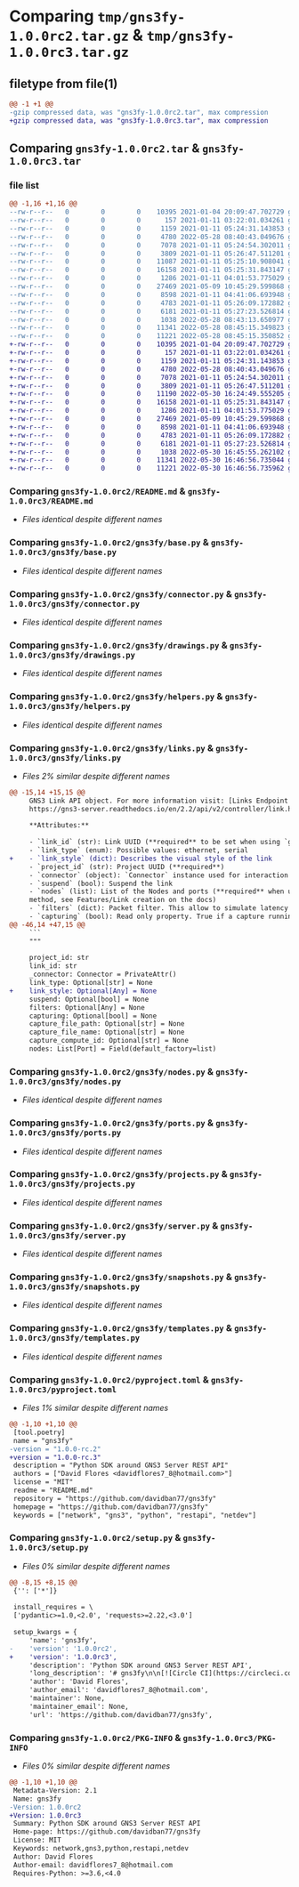 # Comparing `tmp/gns3fy-1.0.0rc2.tar.gz` & `tmp/gns3fy-1.0.0rc3.tar.gz`

## filetype from file(1)

```diff
@@ -1 +1 @@
-gzip compressed data, was "gns3fy-1.0.0rc2.tar", max compression
+gzip compressed data, was "gns3fy-1.0.0rc3.tar", max compression
```

## Comparing `gns3fy-1.0.0rc2.tar` & `gns3fy-1.0.0rc3.tar`

### file list

```diff
@@ -1,16 +1,16 @@
--rw-r--r--   0        0        0    10395 2021-01-04 20:09:47.702729 gns3fy-1.0.0rc2/README.md
--rw-r--r--   0        0        0      157 2021-01-11 03:22:01.034261 gns3fy-1.0.0rc2/gns3fy/__init__.py
--rw-r--r--   0        0        0     1159 2021-01-11 05:24:31.143853 gns3fy-1.0.0rc2/gns3fy/base.py
--rw-r--r--   0        0        0     4780 2022-05-28 08:40:43.049676 gns3fy-1.0.0rc2/gns3fy/connector.py
--rw-r--r--   0        0        0     7078 2021-01-11 05:24:54.302011 gns3fy-1.0.0rc2/gns3fy/drawings.py
--rw-r--r--   0        0        0     3809 2021-01-11 05:26:47.511201 gns3fy-1.0.0rc2/gns3fy/helpers.py
--rw-r--r--   0        0        0    11087 2021-01-11 05:25:10.908041 gns3fy-1.0.0rc2/gns3fy/links.py
--rw-r--r--   0        0        0    16158 2021-01-11 05:25:31.843147 gns3fy-1.0.0rc2/gns3fy/nodes.py
--rw-r--r--   0        0        0     1286 2021-01-11 04:01:53.775029 gns3fy-1.0.0rc2/gns3fy/ports.py
--rw-r--r--   0        0        0    27469 2021-05-09 10:45:29.599868 gns3fy-1.0.0rc2/gns3fy/projects.py
--rw-r--r--   0        0        0     8598 2021-01-11 04:41:06.693948 gns3fy-1.0.0rc2/gns3fy/server.py
--rw-r--r--   0        0        0     4783 2021-01-11 05:26:09.172882 gns3fy-1.0.0rc2/gns3fy/snapshots.py
--rw-r--r--   0        0        0     6181 2021-01-11 05:27:23.526814 gns3fy-1.0.0rc2/gns3fy/templates.py
--rw-r--r--   0        0        0     1038 2022-05-28 08:43:13.650977 gns3fy-1.0.0rc2/pyproject.toml
--rw-r--r--   0        0        0    11341 2022-05-28 08:45:15.349823 gns3fy-1.0.0rc2/setup.py
--rw-r--r--   0        0        0    11221 2022-05-28 08:45:15.350852 gns3fy-1.0.0rc2/PKG-INFO
+-rw-r--r--   0        0        0    10395 2021-01-04 20:09:47.702729 gns3fy-1.0.0rc3/README.md
+-rw-r--r--   0        0        0      157 2021-01-11 03:22:01.034261 gns3fy-1.0.0rc3/gns3fy/__init__.py
+-rw-r--r--   0        0        0     1159 2021-01-11 05:24:31.143853 gns3fy-1.0.0rc3/gns3fy/base.py
+-rw-r--r--   0        0        0     4780 2022-05-28 08:40:43.049676 gns3fy-1.0.0rc3/gns3fy/connector.py
+-rw-r--r--   0        0        0     7078 2021-01-11 05:24:54.302011 gns3fy-1.0.0rc3/gns3fy/drawings.py
+-rw-r--r--   0        0        0     3809 2021-01-11 05:26:47.511201 gns3fy-1.0.0rc3/gns3fy/helpers.py
+-rw-r--r--   0        0        0    11190 2022-05-30 16:24:49.555205 gns3fy-1.0.0rc3/gns3fy/links.py
+-rw-r--r--   0        0        0    16158 2021-01-11 05:25:31.843147 gns3fy-1.0.0rc3/gns3fy/nodes.py
+-rw-r--r--   0        0        0     1286 2021-01-11 04:01:53.775029 gns3fy-1.0.0rc3/gns3fy/ports.py
+-rw-r--r--   0        0        0    27469 2021-05-09 10:45:29.599868 gns3fy-1.0.0rc3/gns3fy/projects.py
+-rw-r--r--   0        0        0     8598 2021-01-11 04:41:06.693948 gns3fy-1.0.0rc3/gns3fy/server.py
+-rw-r--r--   0        0        0     4783 2021-01-11 05:26:09.172882 gns3fy-1.0.0rc3/gns3fy/snapshots.py
+-rw-r--r--   0        0        0     6181 2021-01-11 05:27:23.526814 gns3fy-1.0.0rc3/gns3fy/templates.py
+-rw-r--r--   0        0        0     1038 2022-05-30 16:45:55.262102 gns3fy-1.0.0rc3/pyproject.toml
+-rw-r--r--   0        0        0    11341 2022-05-30 16:46:56.735044 gns3fy-1.0.0rc3/setup.py
+-rw-r--r--   0        0        0    11221 2022-05-30 16:46:56.735962 gns3fy-1.0.0rc3/PKG-INFO
```

### Comparing `gns3fy-1.0.0rc2/README.md` & `gns3fy-1.0.0rc3/README.md`

 * *Files identical despite different names*

### Comparing `gns3fy-1.0.0rc2/gns3fy/base.py` & `gns3fy-1.0.0rc3/gns3fy/base.py`

 * *Files identical despite different names*

### Comparing `gns3fy-1.0.0rc2/gns3fy/connector.py` & `gns3fy-1.0.0rc3/gns3fy/connector.py`

 * *Files identical despite different names*

### Comparing `gns3fy-1.0.0rc2/gns3fy/drawings.py` & `gns3fy-1.0.0rc3/gns3fy/drawings.py`

 * *Files identical despite different names*

### Comparing `gns3fy-1.0.0rc2/gns3fy/helpers.py` & `gns3fy-1.0.0rc3/gns3fy/helpers.py`

 * *Files identical despite different names*

### Comparing `gns3fy-1.0.0rc2/gns3fy/links.py` & `gns3fy-1.0.0rc3/gns3fy/links.py`

 * *Files 2% similar despite different names*

```diff
@@ -15,14 +15,15 @@
     GNS3 Link API object. For more information visit: [Links Endpoint API information](
     https://gns3-server.readthedocs.io/en/2.2/api/v2/controller/link.html)
 
     **Attributes:**
 
     - `link_id` (str): Link UUID (**required** to be set when using `get` method)
     - `link_type` (enum): Possible values: ethernet, serial
+    - `link_style` (dict): Describes the visual style of the link
     - `project_id` (str): Project UUID (**required**)
     - `connector` (object): `Connector` instance used for interaction (**required**)
     - `suspend` (bool): Suspend the link
     - `nodes` (list): List of the Nodes and ports (**required** when using `create`
     method, see Features/Link creation on the docs)
     - `filters` (dict): Packet filter. This allow to simulate latency and errors
     - `capturing` (bool): Read only property. True if a capture running on the link
@@ -46,14 +47,15 @@
     ```
     """
 
     project_id: str
     link_id: str
     _connector: Connector = PrivateAttr()
     link_type: Optional[str] = None
+    link_style: Optional[Any] = None
     suspend: Optional[bool] = None
     filters: Optional[Any] = None
     capturing: Optional[bool] = None
     capture_file_path: Optional[str] = None
     capture_file_name: Optional[str] = None
     capture_compute_id: Optional[str] = None
     nodes: List[Port] = Field(default_factory=list)
```

### Comparing `gns3fy-1.0.0rc2/gns3fy/nodes.py` & `gns3fy-1.0.0rc3/gns3fy/nodes.py`

 * *Files identical despite different names*

### Comparing `gns3fy-1.0.0rc2/gns3fy/ports.py` & `gns3fy-1.0.0rc3/gns3fy/ports.py`

 * *Files identical despite different names*

### Comparing `gns3fy-1.0.0rc2/gns3fy/projects.py` & `gns3fy-1.0.0rc3/gns3fy/projects.py`

 * *Files identical despite different names*

### Comparing `gns3fy-1.0.0rc2/gns3fy/server.py` & `gns3fy-1.0.0rc3/gns3fy/server.py`

 * *Files identical despite different names*

### Comparing `gns3fy-1.0.0rc2/gns3fy/snapshots.py` & `gns3fy-1.0.0rc3/gns3fy/snapshots.py`

 * *Files identical despite different names*

### Comparing `gns3fy-1.0.0rc2/gns3fy/templates.py` & `gns3fy-1.0.0rc3/gns3fy/templates.py`

 * *Files identical despite different names*

### Comparing `gns3fy-1.0.0rc2/pyproject.toml` & `gns3fy-1.0.0rc3/pyproject.toml`

 * *Files 1% similar despite different names*

```diff
@@ -1,10 +1,10 @@
 [tool.poetry]
 name = "gns3fy"
-version = "1.0.0-rc.2"
+version = "1.0.0-rc.3"
 description = "Python SDK around GNS3 Server REST API"
 authors = ["David Flores <davidflores7_8@hotmail.com>"]
 license = "MIT"
 readme = "README.md"
 repository = "https://github.com/davidban77/gns3fy"
 homepage = "https://github.com/davidban77/gns3fy"
 keywords = ["network", "gns3", "python", "restapi", "netdev"]
```

### Comparing `gns3fy-1.0.0rc2/setup.py` & `gns3fy-1.0.0rc3/setup.py`

 * *Files 0% similar despite different names*

```diff
@@ -8,15 +8,15 @@
 {'': ['*']}
 
 install_requires = \
 ['pydantic>=1.0,<2.0', 'requests>=2.22,<3.0']
 
 setup_kwargs = {
     'name': 'gns3fy',
-    'version': '1.0.0rc2',
+    'version': '1.0.0rc3',
     'description': 'Python SDK around GNS3 Server REST API',
     'long_description': '# gns3fy\n\n[![Circle CI](https://circleci.com/gh/davidban77/gns3fy/tree/develop.svg?style=shield&circle-token=:circle-token)](https://circleci.com/gh/davidban77/gns3fy/tree/develop)\n[![Code style: black](https://img.shields.io/badge/code%20style-black-000000.svg)](https://github.com/ambv/black)\n[![codecov](https://codecov.io/gh/davidban77/gns3fy/branch/develop/graph/badge.svg)](https://codecov.io/gh/davidban77/gns3fy)\n[![Total alerts](https://img.shields.io/lgtm/alerts/g/davidban77/gns3fy.svg?logo=lgtm&logoWidth=18)](https://lgtm.com/projects/g/davidban77/gns3fy/alerts/)\n[![Language grade: Python](https://img.shields.io/lgtm/grade/python/g/davidban77/gns3fy.svg?logo=lgtm&logoWidth=18)](https://lgtm.com/projects/g/davidban77/gns3fy/context:python)\n[![pypi](https://img.shields.io/pypi/v/gns3fy.svg)](https://pypi.python.org/pypi/gns3fy)\n[![versions](https://img.shields.io/pypi/pyversions/gns3fy.svg)](https://github.com/davidban77/gns3fy)\n\nPython wrapper around [GNS3 Server API](http://api.gns3.net/en/2.2/index.html). Minimal GNS3 version is 2.2.\n\nIts main objective is to interact with the GNS3 server in a programatic way, so it can be integrated with the likes of Ansible, docker and scripts. Ideal for network CI/CD pipeline tooling.\n\n## Documentation\n\nCheck out the [Documentation](https://davidban77.github.io/gns3fy/) to explore use cases and the API Reference\n\n## Use cases\n\nHere are some examples where gns3fy is used in a programmatic way:\n\n- [Ansible-collection-gns3](https://galaxy.ansible.com/davidban77/gns3): Useful for CI/CD pipelines to interact with GNS3 server using Ansible. It can create/delete projects, nodes and links in an ansible playbook.\n- Terraform: Coming soon... (although it might be a Go version of it)\n- [Migrate templates between GNS3 servers](https://davidban77.github.io/gns3fy/user-guide/#migrate-templates-between-gns3-servers)\n- [Check server usage](https://davidban77.github.io/gns3fy/user-guide/#check-server-cpu-and-memory-usage) before turning up resource-hungry nodes\n- [Manipulate project snapshots](https://davidban77.github.io/gns3fy/user-guide/#create-and-list-project-snapshots) like create, delete or list the snapshots configured for the project.\n\n## Install\n\n```shell\npip install gns3fy\n```\n\n### Development version\n\nUse [poetry](https://github.com/sdispater/poetry) to install the package when cloning it.\n\n## How it works\n\nYou can start the library and use the `Gns3Connector` object and the `Project` object.\n\nFor example:\n\n```python\nimport gns3fy.services as gns3\n\n# For a pretty output\nfrom rich.table import Table\nfrom rich import print as rprint\n\n# Create GNS3 connector object\nserver = gns3.create_connector("http://gns3-server:80")\n\n# Create Rich table for pretty printing\ntable = Table("Project Name", "Total Nodes", "Total Links", "Status", "Project ID", title="GNS3 Projectes")\n\nfor prj in gns3.get_projects(server):\n    # Retrieve all attributes (nodes, links, snapshots, drawings) from a project\n    prj.get()\n    # Add a row per project\n    table.add_row(prj.name, str(len(prj.nodes)), str(len(prj.links)), prj.status, prj.project_id)\n\n\nrprint(table)\n"""\n                                       GNS3 Projectes\n┏━━━━━━━━━━━━━━┳━━━━━━━━━━━━━┳━━━━━━━━━━━━━┳━━━━━━━━┳━━━━━━━━━━━━━━━━━━━━━━━━━━━━━━━━━━━━━━┓\n┃ Project Name ┃ Total Nodes ┃ Total Links ┃ Status ┃ Project ID                           ┃\n┡━━━━━━━━━━━━━━╇━━━━━━━━━━━━━╇━━━━━━━━━━━━━╇━━━━━━━━╇━━━━━━━━━━━━━━━━━━━━━━━━━━━━━━━━━━━━━━┩\n│ labby_test   │ 5           │ 7           │ closed │ 944ee3f1-977f-4794-bbbb-b52d993b502a │\n│ oob_site2    │ 4           │ 3           │ opened │ d000bbc4-6540-4039-b366-cf873cdebc53 │\n│ mpls_v2      │ 7           │ 8           │ closed │ 6ba8cf63-8441-42e1-8d67-8798651a97a9 │\n│ netmon       │ 7           │ 12          │ opened │ 01e7f910-7ed6-407d-a0a3-cb1e1c0cc6f6 │\n│ test2        │ 0           │ 0           │ closed │ 5f250655-5ebf-4475-b296-9093b422c735 │\n└──────────────┴─────────────┴─────────────┴────────┴──────────────────────────────────────┘\n"""\n\n# Define the lab you want to load and assign the server connector\nlab = gns3.search_project(server, name="labby_test")\nrepr(lab)\n"""\nProject(name=\'labby_test\', project_id=\'944ee3f1-977f-4794-bbbb-b52d993b502a\', status=\'closed\', ...)\n"""\n\n# Access the project attributes\nprint(f"Name: {lab.name} -- Status: {lab.status} -- Is auto_closed?: {lab.auto_close}")\n"""\nName: labby_test -- Status: closed -- Is auto_closed?: True\n"""\n\n# Open the project\nlab.open()\nlab.status\n"""\nopened\n"""\n\n# Verify the general stats of the project (these were retrieved with gns3.refresh_project)\nstats_table = Table("Nodes", "Links", "Snapshots", "Drawings", title=f"Project: {lab.name}")\nstats_table.add_row(\n    str(len(lab.nodes)), str(len(lab.links)), str(len(lab.snapshots)), str(len(lab.drawings))\n)\nrprint(stats_table)\n"""\n          Project: labby_test\n┏━━━━━━━┳━━━━━━━┳━━━━━━━━━━━┳━━━━━━━━━━┓\n┃ Nodes ┃ Links ┃ Snapshots ┃ Drawings ┃\n┡━━━━━━━╇━━━━━━━╇━━━━━━━━━━━╇━━━━━━━━━━┩\n│ 5     │ 7     │ 0         │ 0        │\n└───────┴───────┴───────────┴──────────┘\n"""\n\n# List the names and status of all the nodes in the project\nnode_table = Table("Node Name", "Type", "Status", title="Projects Nodes")\nfor node in lab.nodes:\n    node_table.add_row(node.name, node.node_type, node.status)\n\n"""\n             Projects Nodes\n┏━━━━━━━━━━━┳━━━━━━━━━━━━━━━━━┳━━━━━━━━━┓\n┃ Node Name ┃ Type            ┃ Status  ┃\n┡━━━━━━━━━━━╇━━━━━━━━━━━━━━━━━╇━━━━━━━━━┩\n│ r3        │ qemu            │ stopped │\n│ cloud1    │ cloud           │ started │\n│ r1        │ qemu            │ stopped │\n│ r2        │ qemu            │ stopped │\n│ sw1       │ ethernet_switch │ started │\n└───────────┴─────────────────┴─────────┘\n"""\n```\n\nTake a look at the API documentation for complete information about the attributes retrieved.\n\n### Usage of Node and Link objects\n\nYou have access to the `Node` and `Link` objects as well, this gives you the ability to start, stop, suspend the individual element in a GNS3 project.\n\n```python\n# Search for a specific node in the lab project\nr3 = gns3.search_node(project=lab, name="r3")\nrepr(r3)\n"""\nNode(name=\'r3\', node_type=\'qemu\', template=\'Cisco IOSv\' ...)\n"""\n\n# You can access useful node information\nprint(f"Name: {r3.name} -- Status: {r3.status} -- Console: {r3.console}")\n"""\nName: r3 -- Status: stopped -- Console: 5006\n"""\n\n# Start the node\nr3.start()\nr3.status\n"""\nstarted\n"""\n\n# See links information\nrepr(r3.links)\n"""\n{Link(link_id=\'4d9f1235-7fd1-466b-ad26-0b4b08beb778\', link_type=\'ethernet\', ...)}\n"""\n\n# Information of the links information\n\n\n>>> from gns3fy import Node, Link, Gns3Connector\n\n>>> PROJECT_ID = "<some project id>"\n>>> server = Gns3Connector("http://<server address>:3080")\n\n>>> alpine1 = Node(project_id=PROJECT_ID, name="alpine-1", connector=server)\n\n>>> alpine1.get()\n>>> print(alpine1)\n"Node(name=\'alpine-1\', node_type=\'docker\', node_directory= ...)"\n\n# And you can access the attributes the same way as the project\n>>> print(f"Name: {alpine1.name} -- Status: {alpine1.status} -- Console: {alpine1.console}")\n"Name: alpine-1 -- Status: started -- Console: 5005"\n\n# Stop the node and start (you can just restart it as well)\n>>> alpine1.stop()\n>>> alpine1.status\nstopped\n\n>>> alpine1.start()\n>>> alpine1.status\nstarted\n\n# You can also see the Link objects assigned to this node\n>>> alpine1.links\n[Link(link_id=\'4d9f1235-7fd1-466b-ad26-0b4b08beb778\', link_type=\'ethernet\', ...)]\n\n# And in the same way you can interact with a Link object\n>>> link1 = alpine1.links[0]\n>>> print(f"Link Type: {link1.link_type} -- Capturing?: {link1.capturing} -- Endpoints: {link1.nodes}")\n"Link Type: ethernet -- Capturing?: False -- Endpoints: [{\'adapter_number\': 2, ...}]"\n```\n\n### Useful functions\n\nYou also have some commodity methods like the `nodes_summary` and `links_summary`, that if used with a library like `tabulate` you can see the following:\n\n```python\n\n>>> from tabulate import tabulate\n\n>>> nodes_summary = lab.nodes_summary(is_print=False)\n\n>>> print(\n...     tabulate(nodes_summary, headers=["Node", "Status", "Console Port", "ID"])\n... )\n"""\nNode              Status      Console Port  ID\n----------------  --------  --------------  ------------------------------------\nEthernetswitch-1  started             5000  da28e1c0-9465-4f7c-b42c-49b2f4e1c64d\nIOU1              started             5001  de23a89a-aa1f-446a-a950-31d4bf98653c\nIOU2              started             5002  0d10d697-ef8d-40af-a4f3-fafe71f5458b\nvEOS-4.21.5F-1    started             5003  8283b923-df0e-4bc1-8199-be6fea40f500\nalpine-1          started             5005  ef503c45-e998-499d-88fc-2765614b313e\nCloud-1           started                   cde85a31-c97f-4551-9596-a3ed12c08498\n"""\n>>> links_summary = lab.links_summary(is_print=False)\n>>> print(\n...     tabulate(links_summary, headers=["Node A", "Port A", "Node B", "Port B"])\n... )\n"""\nNode A          Port A       Node B            Port B\n--------------  -----------  ----------------  -----------\nIOU1            Ethernet1/0  IOU2              Ethernet1/0\nvEOS-4.21.5F-1  Management1  Ethernetswitch-1  Ethernet0\nvEOS-4.21.5F-1  Ethernet1    alpine-1          eth0\nCloud-1         eth1         Ethernetswitch-1  Ethernet7\n"""\n```\n',
     'author': 'David Flores',
     'author_email': 'davidflores7_8@hotmail.com',
     'maintainer': None,
     'maintainer_email': None,
     'url': 'https://github.com/davidban77/gns3fy',
```

### Comparing `gns3fy-1.0.0rc2/PKG-INFO` & `gns3fy-1.0.0rc3/PKG-INFO`

 * *Files 0% similar despite different names*

```diff
@@ -1,10 +1,10 @@
 Metadata-Version: 2.1
 Name: gns3fy
-Version: 1.0.0rc2
+Version: 1.0.0rc3
 Summary: Python SDK around GNS3 Server REST API
 Home-page: https://github.com/davidban77/gns3fy
 License: MIT
 Keywords: network,gns3,python,restapi,netdev
 Author: David Flores
 Author-email: davidflores7_8@hotmail.com
 Requires-Python: >=3.6,<4.0
```

